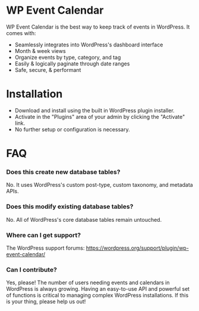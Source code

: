 # WP Event Calendar

WP Event Calendar is the best way to keep track of events in WordPress. It comes with:

* Seamlessly integrates into WordPress's dashboard interface
* Month & week views
* Organize events by type, category, and tag
* Easily & logically paginate through date ranges
* Safe, secure, & performant

# Installation

* Download and install using the built in WordPress plugin installer.
* Activate in the "Plugins" area of your admin by clicking the "Activate" link.
* No further setup or configuration is necessary.

# FAQ

### Does this create new database tables?

No. It uses WordPress's custom post-type, custom taxonomy, and metadata APIs.

### Does this modify existing database tables?

No. All of WordPress's core database tables remain untouched.

### Where can I get support?

The WordPress support forums: https://wordpress.org/support/plugin/wp-event-calendar/

### Can I contribute?

Yes, please! The number of users needing events and calendars in WordPress is always growing. Having an easy-to-use API and powerful set of functions is critical to managing complex WordPress installations. If this is your thing, please help us out!
